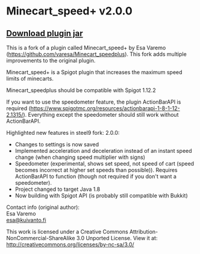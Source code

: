 # Minecart_speed+ v2.0.0

## [Download plugin jar](https://github.com/steel9/Minecart_speedplus/raw/master/bin/Minecart_speedplus_2.0.jar)

This is a fork of a plugin called Minecart_speed+ by Esa Varemo (https://github.com/varesa/Minecart_speedplus). This fork adds multiple improvements to the original plugin.     
     
Minecart_speed+ is a Spigot plugin that increases the maximum speed limits of minecarts.

Minecart_speedplus should be compatible with Spigot 1.12.2

If you want to use the speedometer feature, the plugin ActionBarAPI is required (https://www.spigotmc.org/resources/actionbarapi-1-8-1-12-2.1315/). Everything except the speedometer should still work without ActionBarAPI.

Highlighted new features in steel9 fork:
2.0.0:
- Changes to settings is now saved
- Implemented acceleration and deceleration instead of an instant speed change (when changing speed multiplier with signs)
- Speedometer (experimental, shows set speed, not speed of cart (speed becomes incorrect at higher set speeds than possible)). Requires ActionBarAPI to function (though not required if you don't want a speedometer).
- Project changed to target Java 1.8
- Now building with Spigot API (is probably still compatible with Bukkit)

Contact info (original author):     
Esa Varemo     
esa@kuivanto.fi     

This work is licensed under a Creative Commons Attribution-NonCommercial-ShareAlike 3.0 Unported License.
View it at: http://creativecommons.org/licenses/by-nc-sa/3.0/

